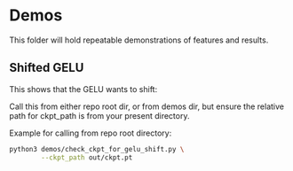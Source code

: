 # Demos

This folder will hold repeatable demonstrations of features and results.

## Shifted GELU

This shows that the GELU wants to shift:


Call this from either repo root dir, or from demos dir, but ensure the relative
path for ckpt_path is from your present directory.

Example for calling from repo root directory:

```bash
python3 demos/check_ckpt_for_gelu_shift.py \
        --ckpt_path out/ckpt.pt
```

##
